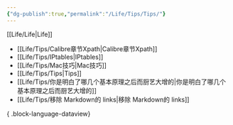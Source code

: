 ```yaml
---
{"dg-publish":true,"permalink":"/Life/Tips/Tips/"}
---
```


[[Life/Life\|Life]]

- [[Life/Tips/Calibre章节Xpath\|Calibre章节Xpath]]
- [[Life/Tips/IPtables\|IPtables]]
- [[Life/Tips/Mac技巧\|Mac技巧]]
- [[Life/Tips/Tips\|Tips]]
- [[Life/Tips/你是明白了哪几个基本原理之后而厨艺大增的\|你是明白了哪几个基本原理之后而厨艺大增的]]
- [[Life/Tips/移除 Markdown的 links\|移除 Markdown的 links]]

{ .block-language-dataview}
